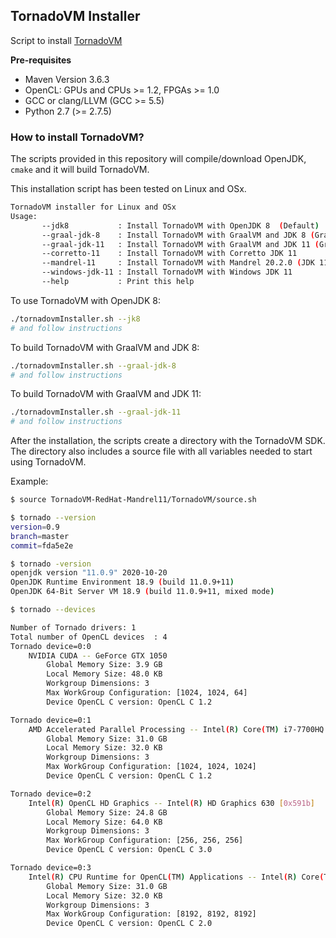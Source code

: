 ## TornadoVM Installer

Script to install [TornadoVM](https://github.com/beehive-lab/TornadoVM/)

**Pre-requisites**

* Maven Version 3.6.3
* OpenCL: GPUs and CPUs >= 1.2, FPGAs >= 1.0
* GCC or clang/LLVM (GCC >= 5.5)
* Python 2.7 (>= 2.7.5)

### How to install TornadoVM? 

The scripts provided in this repository will compile/download OpenJDK, `cmake` and it will build TornadoVM.

This installation script has been tested on Linux and OSx. 

```bash
TornadoVM installer for Linux and OSx
Usage:
       --jdk8           : Install TornadoVM with OpenJDK 8  (Default)
       --graal-jdk-8    : Install TornadoVM with GraalVM and JDK 8 (GraalVM 20.2.0)
       --graal-jdk-11   : Install TornadoVM with GraalVM and JDK 11 (GraalVM 20.2.0)
       --corretto-11    : Install TornadoVM with Corretto JDK 11
       --mandrel-11     : Install TornadoVM with Mandrel 20.2.0 (JDK 11)
       --windows-jdk-11 : Install TornadoVM with Windows JDK 11
       --help           : Print this help

```

To use TornadoVM with OpenJDK 8:

```bash
./tornadovmInstaller.sh --jk8
# and follow instructions
```

To build TornadoVM with GraalVM and JDK 8:


```bash
./tornadovmInstaller.sh --graal-jdk-8
# and follow instructions
```


To build TornadoVM with GraalVM and JDK 11:


```bash
./tornadovmInstaller.sh --graal-jdk-11
# and follow instructions
```

After the installation, the scripts create a directory with the TornadoVM SDK. The directory also includes a source file with all variables needed to start using TornadoVM. 


Example:
```bash
$ source TornadoVM-RedHat-Mandrel11/TornadoVM/source.sh

$ tornado --version
version=0.9
branch=master
commit=fda5e2e

$ tornado -version
openjdk version "11.0.9" 2020-10-20
OpenJDK Runtime Environment 18.9 (build 11.0.9+11)
OpenJDK 64-Bit Server VM 18.9 (build 11.0.9+11, mixed mode)

$ tornado --devices

Number of Tornado drivers: 1
Total number of OpenCL devices  : 4
Tornado device=0:0
	NVIDIA CUDA -- GeForce GTX 1050
		Global Memory Size: 3.9 GB
		Local Memory Size: 48.0 KB
		Workgroup Dimensions: 3
		Max WorkGroup Configuration: [1024, 1024, 64]
		Device OpenCL C version: OpenCL C 1.2

Tornado device=0:1
	AMD Accelerated Parallel Processing -- Intel(R) Core(TM) i7-7700HQ CPU @ 2.80GHz
		Global Memory Size: 31.0 GB
		Local Memory Size: 32.0 KB
		Workgroup Dimensions: 3
		Max WorkGroup Configuration: [1024, 1024, 1024]
		Device OpenCL C version: OpenCL C 1.2

Tornado device=0:2
	Intel(R) OpenCL HD Graphics -- Intel(R) HD Graphics 630 [0x591b]
		Global Memory Size: 24.8 GB
		Local Memory Size: 64.0 KB
		Workgroup Dimensions: 3
		Max WorkGroup Configuration: [256, 256, 256]
		Device OpenCL C version: OpenCL C 3.0

Tornado device=0:3
	Intel(R) CPU Runtime for OpenCL(TM) Applications -- Intel(R) Core(TM) i7-7700HQ CPU @ 2.80GHz
		Global Memory Size: 31.0 GB
		Local Memory Size: 32.0 KB
		Workgroup Dimensions: 3
		Max WorkGroup Configuration: [8192, 8192, 8192]
		Device OpenCL C version: OpenCL C 2.0
```
